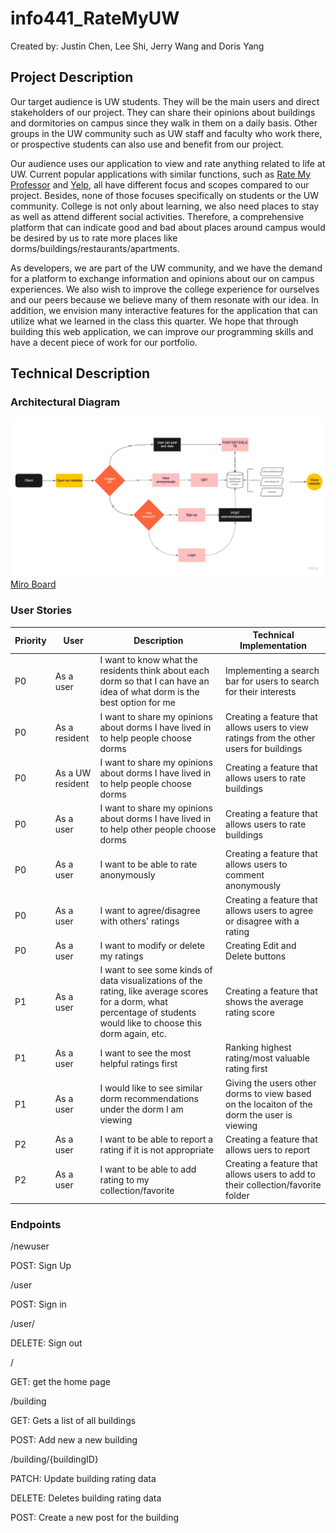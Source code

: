 # info441_RateMyUW

Created by: Justin Chen, Lee Shi, Jerry Wang and Doris Yang

## Project Description

Our target audience is UW students. They will be the main users and direct stakeholders of our project. They can share their opinions about buildings and dormitories on campus since they walk in them on a daily basis. Other groups in the UW community such as UW staff and faculty who work there, or prospective students can also use and benefit from our project.

Our audience uses our application to view and rate anything related to life at UW. Current popular applications with similar functions, such as [Rate My Professor](https://www.ratemyprofessors.com) and [Yelp](https://www.yelp.com/), all have different focus and scopes compared to our project. Besides, none of those focuses specifically on students or the UW community. College is not only about learning, we also need places to stay as well as attend different social activities. Therefore, a comprehensive platform that can indicate good and bad about places around campus would be desired by us to rate more places like dorms/buildings/restaurants/apartments.

As developers, we are part of the UW community, and we have the demand for a platform to exchange information and opinions about our on campus experiences. We also wish to improve the college experience for ourselves and our peers because we believe many of them resonate with our idea. In addition, we envision many interactive features for the application that can utilize what we learned in the class this quarter. We hope that through building this web application, we can improve our programming skills and have a decent piece of work for our portfolio.

## Technical Description

### Architectural Diagram

![title](diagrams/Flowchart.jpg)
[Miro Board](https://miro.com/welcomeonboard/ZEs0b2F5QjhKbFJZSjNqcFJxZzBkaGNxVFJDTDMzOWNKRDlOM1JMNERJVnZqOU5yV1lNZXlkclUwTzhsRVF1SnwzMDc0NDU3MzUwODMwNjQ3NjI3?invite_link_id=208893898690)

### User Stories

| Priority      | User | Description      | Technical Implementation      |
| ----------- | ----------- | ----------- | ----------- |
| P0      | As a user       | I want to know what the residents think about each dorm so that I can have an idea of what dorm is the best option for me       | Implementing a search bar for users to search for their interests ||
| P0   | As a resident        |I want to share my opinions about dorms I have lived in to help people choose dorms          | Creating a feature that allows users to view ratings from the other users for buildings ||
|P0 | As a UW resident | I want to share my opinions about dorms I have lived in to help people choose dorms| Creating a feature that allows users to rate buildings ||
|P0 | As a user | I want to share my opinions about dorms I have lived in to help other people choose dorms | Creating a feature that allows users to rate buildings ||
|P0 | As a user | I want to be able to rate anonymously | Creating a feature that allows users to comment anonymously ||
|P0 | As a user | I want to agree/disagree with others' ratings | Creating a feature that allows users to agree or disagree with a rating ||
|P0 | As a user | I want to modify or delete my ratings | Creating Edit and Delete buttons||
|P1 | As a user | I want to see some kinds of data visualizations of the rating, like average scores for a dorm, what percentage of students would like to choose this dorm again, etc. | Creating a feature that shows the average rating score||
|P1 | As a user | I want to see the most helpful ratings first | Ranking highest rating/most valuable rating first ||
|P1 | As a user | I would like to see similar dorm recommendations under the dorm I am viewing | Giving the users other dorms to view based on the locaiton of the dorm the user is viewing ||
|P2| As a user | I want to be able to report a rating if it is not appropriate | Creating a feature that allows uers to report ||
|P2 | As a user | I want to be able to add rating to my collection/favorite | Creating a feature that allows users to add to their collection/favorite folder||

### Endpoints

/newuser

POST: Sign Up

/user

POST: Sign in

/user/

DELETE: Sign out

/

GET: get the home page

/building

GET: Gets a list of all buildings

POST: Add new a new building

/building/{buildingID}

PATCH: Update building rating data

DELETE: Deletes building rating data

POST: Create a new post for the building
